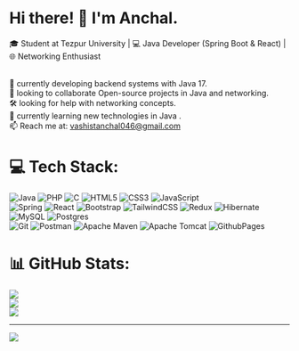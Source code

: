 # Hi there! 👋 I'm Anchal.<br>
🎓 Student at Tezpur University | 💻 Java Developer (Spring Boot & React) | 🌐 Networking Enthusiast<br><br>

🔭 currently developing backend systems with Java 17.<br>🤝 looking to collaborate Open-source projects in Java and networking.<br>🛠️ looking for help with networking concepts.<br>🌱 currently learning new technologies in Java .<br>📫 Reach me at: vashistanchal046@gmail.com


# 💻 Tech Stack:
 
![Java](https://img.shields.io/badge/java-%23ED8B00.svg?style=for-the-badge&logo=openjdk&logoColor=white) ![PHP](https://img.shields.io/badge/php-%23777BB4.svg?style=for-the-badge&logo=php&logoColor=white) ![C](https://img.shields.io/badge/c-%2300599C.svg?style=for-the-badge&logo=c&logoColor=white) ![HTML5](https://img.shields.io/badge/html5-%23E34F26.svg?style=for-the-badge&logo=html5&logoColor=white) ![CSS3](https://img.shields.io/badge/css3-%231572B6.svg?style=for-the-badge&logo=css3&logoColor=white) ![JavaScript](https://img.shields.io/badge/javascript-%23323330.svg?style=for-the-badge&logo=javascript&logoColor=%23F7DF1E)  
![Spring](https://img.shields.io/badge/spring-%236DB33F.svg?style=for-the-badge&logo=spring&logoColor=white) ![React](https://img.shields.io/badge/react-%2320232a.svg?style=for-the-badge&logo=react&logoColor=%2361DAFB) ![Bootstrap](https://img.shields.io/badge/bootstrap-%238511FA.svg?style=for-the-badge&logo=bootstrap&logoColor=white) ![TailwindCSS](https://img.shields.io/badge/tailwindcss-%2338B2AC.svg?style=for-the-badge&logo=tailwind-css&logoColor=white) ![Redux](https://img.shields.io/badge/redux-%23593d88.svg?style=for-the-badge&logo=redux&logoColor=white) ![Hibernate](https://img.shields.io/badge/Hibernate-59666C?style=for-the-badge&logo=Hibernate&logoColor=white)  
![MySQL](https://img.shields.io/badge/mysql-4479A1.svg?style=for-the-badge&logo=mysql&logoColor=white) ![Postgres](https://img.shields.io/badge/postgres-%23316192.svg?style=for-the-badge&logo=postgresql&logoColor=white)  
![Git](https://img.shields.io/badge/git-%23F05033.svg?style=for-the-badge&logo=git&logoColor=white) ![Postman](https://img.shields.io/badge/Postman-FF6C37?style=for-the-badge&logo=postman&logoColor=white) ![Apache Maven](https://img.shields.io/badge/Apache%20Maven-C71A36?style=for-the-badge&logo=Apache%20Maven&logoColor=white) ![Apache Tomcat](https://img.shields.io/badge/apache%20tomcat-%23F8DC75.svg?style=for-the-badge&logo=apache-tomcat&logoColor=black) ![GithubPages](https://img.shields.io/badge/github%20pages-121013?style=for-the-badge&logo=github&logoColor=white)  

# 📊 GitHub Stats:
![](https://github-readme-stats.vercel.app/api?username=anchalvashist046&theme=highcontrast&hide_border=false&include_all_commits=false&count_private=false)<br/>
![](https://github-readme-streak-stats.herokuapp.com/?user=anchalvashist046&theme=highcontrast&hide_border=false)<br/>
![](https://github-readme-stats.vercel.app/api/top-langs/?username=anchalvashist046&theme=highcontrast&hide_border=false&include_all_commits=false&count_private=false&layout=compact)

---
[![](https://visitcount.itsvg.in/api?id=anchalvashist046&icon=0&color=0)](https://visitcount.itsvg.in)

<!-- Proudly created with GPRM ( https://gprm.itsvg.in ) -->
